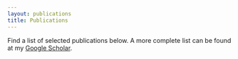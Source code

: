 ```yaml
---
layout: publications
title: Publications
---
```


Find a list of selected publications below. A more complete list can be found at my [Google Scholar]({{site.scholar}}).

